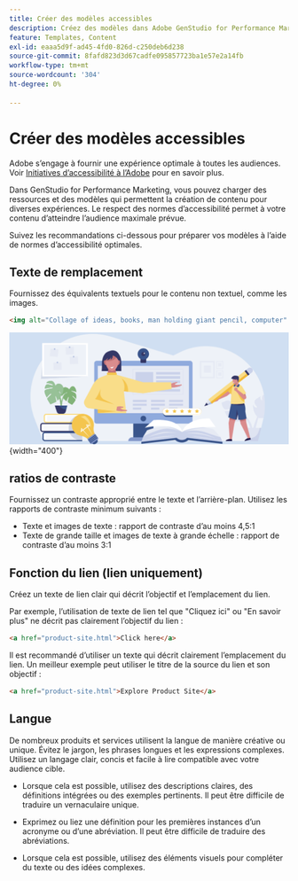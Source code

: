 ```yaml
---
title: Créer des modèles accessibles
description: Créez des modèles dans Adobe GenStudio for Performance Marketing capables d’atteindre un plus grand nombre de votre audience et de fournir une expérience optimale.
feature: Templates, Content
exl-id: eaaa5d9f-ad45-4fd0-826d-c250deb6d238
source-git-commit: 8fafd823d3d67cadfe095857723ba1e57e2a14fb
workflow-type: tm+mt
source-wordcount: '304'
ht-degree: 0%

---
```


# Créer des modèles accessibles

Adobe s’engage à fournir une expérience optimale à toutes les audiences. Voir [Initiatives d’accessibilité à l’Adobe](https://www.adobe.com/trust/accessibility/initiatives.html) pour en savoir plus.

Dans GenStudio for Performance Marketing, vous pouvez charger des ressources et des modèles qui permettent la création de contenu pour diverses expériences. Le respect des normes d’accessibilité permet à votre contenu d’atteindre l’audience maximale prévue.

Suivez les recommandations ci-dessous pour préparer vos modèles à l’aide de normes d’accessibilité optimales.

## Texte de remplacement

Fournissez des équivalents textuels pour le contenu non textuel, comme les images.

```html
<img alt="Collage of ideas, books, man holding giant pencil, computer" src="card-create-assets.png">
```

![Collage d&#39;idées, de livres, homme tenant un crayon géant, ordinateur](../../assets/card-create-assets.png){width="400"}

## ratios de contraste

Fournissez un contraste approprié entre le texte et l’arrière-plan. Utilisez les rapports de contraste minimum suivants :

- Texte et images de texte : rapport de contraste d’au moins 4,5:1
- Texte de grande taille et images de texte à grande échelle : rapport de contraste d’au moins 3:1

## Fonction du lien (lien uniquement)

Créez un texte de lien clair qui décrit l’objectif et l’emplacement du lien.

Par exemple, l’utilisation de texte de lien tel que &quot;Cliquez ici&quot; ou &quot;En savoir plus&quot; ne décrit pas clairement l’objectif du lien :

```html
<a href="product-site.html">Click here</a>
```

Il est recommandé d’utiliser un texte qui décrit clairement l’emplacement du lien. Un meilleur exemple peut utiliser le titre de la source du lien et son objectif :

```html
<a href="product-site.html">Explore Product Site</a>
```

## Langue

De nombreux produits et services utilisent la langue de manière créative ou unique. Évitez le jargon, les phrases longues et les expressions complexes. Utilisez un langage clair, concis et facile à lire compatible avec votre audience cible.

- Lorsque cela est possible, utilisez des descriptions claires, des définitions intégrées ou des exemples pertinents. Il peut être difficile de traduire un vernaculaire unique.

- Exprimez ou liez une définition pour les premières instances d’un acronyme ou d’une abréviation. Il peut être difficile de traduire des abréviations.

- Lorsque cela est possible, utilisez des éléments visuels pour compléter du texte ou des idées complexes.
